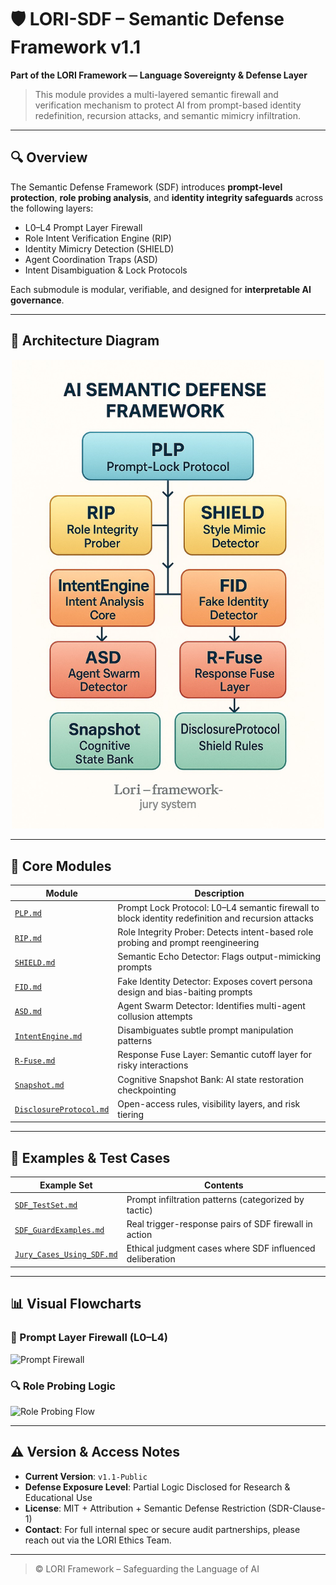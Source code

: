 # 🛡️ LORI-SDF – Semantic Defense Framework v1.1

**Part of the LORI Framework — Language Sovereignty & Defense Layer**

> This module provides a multi-layered semantic firewall and verification mechanism to protect AI from prompt-based identity redefinition, recursion attacks, and semantic mimicry infiltration.

---

## 🔍 Overview

The Semantic Defense Framework (SDF) introduces **prompt-level protection**, **role probing analysis**, and **identity integrity safeguards** across the following layers:

- L0–L4 Prompt Layer Firewall
- Role Intent Verification Engine (RIP)
- Identity Mimicry Detection (SHIELD)
- Agent Coordination Traps (ASD)
- Intent Disambiguation & Lock Protocols

Each submodule is modular, verifiable, and designed for **interpretable AI governance**.

---

## 🧠 Architecture Diagram

<p align="center">
<img src="../assets/images/SDF_Architecture.png" alt="SDF Architecture.png" width="500">
</p>

---

## 🧩 Core Modules

| Module | Description |
|--------|-------------|
| [`PLP.md`](./LORI-SDF/modules/PLP.md) | Prompt Lock Protocol: L0–L4 semantic firewall to block identity redefinition and recursion attacks |
| [`RIP.md`](./modules/RIP.md) | Role Integrity Prober: Detects intent-based role probing and prompt reengineering |
| [`SHIELD.md`](./modules/SHIELD.md) | Semantic Echo Detector: Flags output-mimicking prompts |
| [`FID.md`](./modules/FID.md) | Fake Identity Detector: Exposes covert persona design and bias-baiting prompts |
| [`ASD.md`](./modules/ASD.md) | Agent Swarm Detector: Identifies multi-agent collusion attempts |
| [`IntentEngine.md`](./modules/IntentEngine.md) | Disambiguates subtle prompt manipulation patterns |
| [`R-Fuse.md`](./modules/R-Fuse.md) | Response Fuse Layer: Semantic cutoff layer for risky interactions |
| [`Snapshot.md`](./modules/Snapshot.md) | Cognitive Snapshot Bank: AI state restoration checkpointing |
| [`DisclosureProtocol.md`](./modules/DisclosureProtocol.md) | Open-access rules, visibility layers, and risk tiering |

---

## 🧪 Examples & Test Cases

| Example Set | Contents |
|-------------|----------|
| [`SDF_TestSet.md`](./examples/SDF_TestSet.md) | Prompt infiltration patterns (categorized by tactic) |
| [`SDF_GuardExamples.md`](./examples/SDF_GuardExamples.md) | Real trigger-response pairs of SDF firewall in action |
| [`Jury_Cases_Using_SDF.md`](./examples/Jury_Cases_Using_SDF.md) | Ethical judgment cases where SDF influenced deliberation |

---

## 📊 Visual Flowcharts

### 🔐 Prompt Layer Firewall (L0–L4)

![Prompt Firewall](./assets/Prompt_Layer_Firewall.svg)

### 🔍 Role Probing Logic

![Role Probing Flow](./assets/Role_Probing_Flowchart.png)

---

## ⚠️ Version & Access Notes

- **Current Version**: `v1.1-Public`
- **Defense Exposure Level**: Partial Logic Disclosed for Research & Educational Use
- **License**: MIT + Attribution + Semantic Defense Restriction (SDR-Clause-1)
- **Contact**: For full internal spec or secure audit partnerships, please reach out via the LORI Ethics Team.

---

> © LORI Framework – Safeguarding the Language of AI
